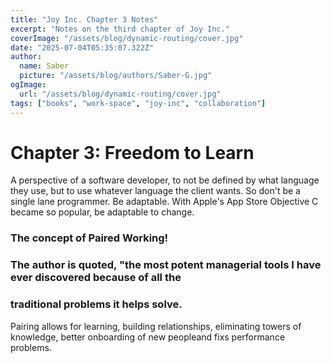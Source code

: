 ```yaml
---
title: "Joy Inc. Chapter 3 Notes"
excerpt: "Notes on the third chapter of Joy Inc."
coverImage: "/assets/blog/dynamic-routing/cover.jpg"
date: "2025-07-04T05:35:07.322Z"
author:
  name: Saber
  picture: "/assets/blog/authors/Saber-G.jpg"
ogImage:
  url: "/assets/blog/dynamic-routing/cover.jpg"
tags: ["books", "work-space", "joy-inc", "collaboration"]
---
```


# Chapter 3: Freedom to Learn

A perspective of a software developer, to not be defined by what language they use, but to use whatever language the client wants. So don't be a single lane programmer. Be adaptable. With Apple's App Store Objective C became so popular, be adaptable to change. 

### The concept of Paired Working!
###  The author is quoted, "the most potent managerial tools I have ever discovered because of all the
### traditional problems it helps solve. 

Pairing allows for learning, building relationships, eliminating towers of knowledge, better onboarding of new peopleand fixs performance problems. 